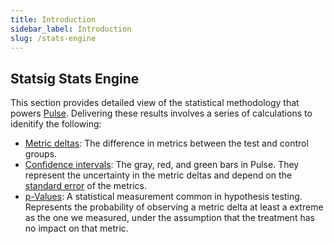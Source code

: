 ```yaml
---
title: Introduction
sidebar_label: Introduction
slug: /stats-engine
---
```


## Statsig Stats Engine

This section provides detailed view of the statistical methodology that powers [Pulse](https://docs.statsig.com/pulse). Delivering these results involves a series of calculations to idenitify the following:
* [Metric deltas](https://docs.statsig.com/stats-engine/metric-deltas): The difference in metrics between the test and control groups.
* [Confidence intervals](https://docs.statsig.com/stats-engine/confidence-intervals): The gray, red, and green bars in Pulse. They represent the uncertainty in the metric deltas and depend on the [standard error](https://docs.statsig.com/stats-engine/variance) of the metrics. 
* [p-Values](https://docs.statsig.com/stats-engine/p-value): A statistical measurement common in hypothesis testing.  Represents the probability of observing a metric delta at least a extreme as the one we measured, under the assumption that the treatment has no impact on that metric. 
